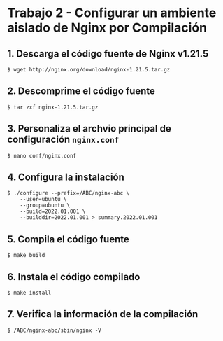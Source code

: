# Trabajo 2 - Configurar un ambiente aislado de Nginx por Compilación

## 1. Descarga el código fuente de Nginx v1.21.5

	$ wget http://nginx.org/download/nginx-1.21.5.tar.gz

## 2. Descomprime el código fuente

	$ tar zxf nginx-1.21.5.tar.gz

## 3. Personaliza el archvio principal de configuración `nginx.conf`

	$ nano conf/nginx.conf

## 4. Configura la instalación

	$ ./configure --prefix=/ABC/nginx-abc \
		--user=ubuntu \
		--group=ubuntu \
		--build=2022.01.001 \
		--builddir=2022.01.001 > summary.2022.01.001

## 5. Compila el código fuente

	$ make build

## 6. Instala el código compilado

	$ make install

## 7. Verifica la información de la compilación

	$ /ABC/nginx-abc/sbin/nginx -V